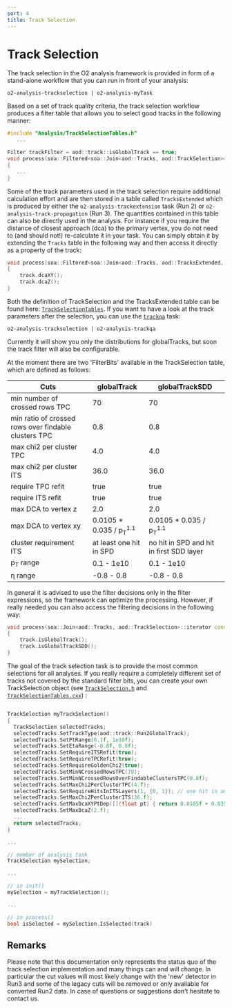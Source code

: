 ```yaml
---
sort: 4
title: Track Selection
---
```


# Track Selection

The track selection in the O2 analysis framework is provided in form of a stand-alone workflow that you can run in front of your analysis: 

```
o2-analysis-trackselection | o2-analysis-myTask
```

Based on a set of track quality criteria, the track selection workflow produces a filter table that allows you to select good tracks in the following manner:

``` c++
#include "Analysis/TrackSelectionTables.h"
   ...

Filter trackFilter = aod::track::isGlobalTrack == true; 
void process(soa::Filtered<soa::Join<aod::Tracks, aod::TrackSelection>>::iterator const& track)
{
   ...
}

```

Some of the track parameters used in the track selection require additional calculation effort and are then stored in a table called ```TracksExtended``` which is produced by either the ```o2-analysis-trackextension``` task (Run 2) or ```o2-analysis-track-propagation``` (Run 3). The quantities contained in this table can also be directly used in the analysis.
For instance if you require the distance of closest approach (dca) to the primary vertex, you do not need to (and should not!) re-calculate it in your task. You can simply obtain it by extending the ``` Tracks ``` table in the following way and then access it directly as a property of the track:

``` c++
void process(soa::Filtered<soa::Join<aod::Tracks, aod::TracksExtended, aod::TrackSelection>>::iterator const& track)
{
	track.dcaXY();
	track.dcaZ();
}
```
Both the definition of TrackSelection and the TracksExtended table can be found here: [`TrackSelectionTables`](https://github.com/AliceO2Group/AliceO2/blob/dev/Analysis/DataModel/include/Analysis/TrackSelectionTables.h).
If you want to have a look at the track parameters after the selection, you can use the [`trackqa`](https://github.com/AliceO2Group/AliceO2/blob/dev/Analysis/Tasks/trackqa.cxx) task:
```
o2-analysis-trackselection | o2-analysis-trackqa
```
Currently it will show you only the distributions for globalTracks, but soon the track filter will also be configurable.


At the moment there are two 'FilterBits' available in the TrackSelection table, which are defined as follows:

 Cuts | globalTrack | globalTrackSDD
-------- | -------- | --------
min number of crossed rows TPC   | 70   | 70
min ratio of crossed rows over findable clusters TPC   | 0.8   | 0.8
max chi2 per cluster TPC | 4.0 | 4.0
max chi2 per cluster ITS | 36.0 | 36.0
require TPC refit | true | true
require ITS refit | true | true
max DCA to vertex z | 2.0 | 2.0
max DCA to vertex xy | 0.0105 * 0.035 / p<sub>T</sub><sup>1.1</sup> | 0.0105 * 0.035 / p<sub>T</sub><sup>1.1</sup>
cluster requirement ITS | at least one hit in SPD | no hit in SPD and hit in first SDD layer
p<sub>T</sub> range | 0.1 - 1e10 | 0.1 - 1e10
&eta; range | -0.8 - 0.8 | -0.8 - 0.8


In general it is advised to use the filter decisions only in the filter expressions, so the framework can optimize the processing. However, if really needed you can also access the filtering decisions in the following way:

``` c++
void process(soa::Join<aod::Tracks, aod::TrackSelection>::iterator const& track)
{
	track.isGlobalTrack();
	track.isGlobalTrackSDD();
}
```


The goal of the track selection task is to provide the most common selections for all analyses.
If you really require a completely different set of tracks not covered by the standard filter bits, you can create your own TrackSelection object (see [`TrackSelection.h`](https://github.com/AliceO2Group/AliceO2/blob/dev/Analysis/Core/include/Analysis/TrackSelection.h) and [`TrackSelectionTables.cxx`](https://github.com/AliceO2Group/AliceO2/blob/dev/Analysis/Core/src/TrackSelection.cxx)) :

``` c++

TrackSelection myTrackSelection()
{
  TrackSelection selectedTracks;
  selectedTracks.SetTrackType(aod::track::Run2GlobalTrack);
  selectedTracks.SetPtRange(0.1f, 1e10f);
  selectedTracks.SetEtaRange(-0.8f, 0.8f);
  selectedTracks.SetRequireITSRefit(true);
  selectedTracks.SetRequireTPCRefit(true);
  selectedTracks.SetRequireGoldenChi2(true);
  selectedTracks.SetMinNCrossedRowsTPC(70);
  selectedTracks.SetMinNCrossedRowsOverFindableClustersTPC(0.8f);
  selectedTracks.SetMaxChi2PerClusterTPC(4.f);
  selectedTracks.SetRequireHitsInITSLayers(1, {0, 1}); // one hit in any SPD layer
  selectedTracks.SetMaxChi2PerClusterITS(36.f);
  selectedTracks.SetMaxDcaXYPtDep([](float pt) { return 0.0105f + 0.0350f / pow(pt, 1.1f); });
  selectedTracks.SetMaxDcaZ(2.f);
  ...
  return selectedTracks;
}

...

// member of analysis task
TrackSelection mySelection;

...

// in init()
mySelection = myTrackSelection();

...

// in process()
bool isSelected = mySelection.IsSelected(track)
```



## Remarks
Please note that this documentation only represents the status quo of the track selection implementation and many things can and will change. 
In particular the cut values will most likely change with the 'new' detector in Run3 and some of the legacy cuts will be removed or only available for converted Run2 data.
In case of questions or suggestions don't hesitate to contact us.
